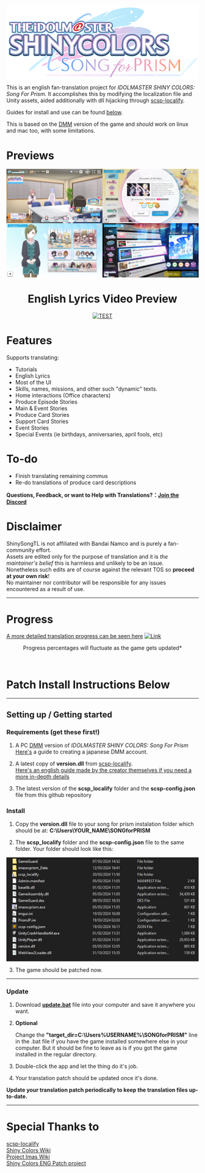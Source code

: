 <img align="center" src=/Images/logo.png>


This is an english fan-translation project for *IDOLMASTER SHINY COLORS: Song For Prism*.
It accomplishes this by modifying the localization file and Unity assets, aided additionally with dll hijacking through [scsp-localify].

Guides for install and use can be found [below](#setting-up--getting-started).

This is based on the [DMM] version of the game and *should* work on linux and mac too, with some limitations.  

# Previews

<img align="center" src=/Images/preview.png>

<div align="center">

# English Lyrics Video Preview
   
[![TEST](https://img.youtube.com/vi/ncYDIzfnt4Y/0.jpg)](https://www.youtube.com/watch?v=ncYDIzfnt4Y)
</div>

# Features
Supports translating:
- Tutorials
- English Lyrics
- Most of the UI
- Skills, names, missions, and other such "dynamic" texts.
- Home interactions (Office characters)
- Produce Episode Stories
- Main & Event Stories
- Produce Card Stories
- Support Card Stories
- Event Stories
- Special Events (ie birthdays, anniversaries, april fools, etc)


# To-do
- Finish translating remaining commus
- Re-do translations of produce card descriptions

<b>Questions, Feedback, or want to Help with Translations?：[Join the Discord](https://discord.gg/qjrK3hu9Vy)</b>


# Disclaimer
ShinySongTL is not affiliated with Bandai Namco and is purely a fan-community effort.  
Assets are edited only for the purpose of translation and it is *the maintainer's belief* this is harmless and unlikely to be an issue.  
Nonetheless such edits are of course against the relevant TOS so **proceed at your own risk**!  
No maintainer nor contributor will be responsible for any issues encountered as a result of use.

---

# Progress

[A more detailed translation progress can be seen here](https://docs.google.com/spreadsheets/d/1-9RUhuyvV8UxiJggC0Y_s_hqDpIk2k6ZXCI7Rc2SmIw/edit?usp=sharing)
[![Link](https://docs.google.com/spreadsheets/d/e/2PACX-1vRC0Ive8sQsOLnDSGu1LSX_w_1q3utZiMgbW77yCB5HMohw9BiwLIahrMPhp49gdZe51-R5U5AAkUwq/pubchart?oid=847311911&format=image)](https://docs.google.com/spreadsheets/d/1-9RUhuyvV8UxiJggC0Y_s_hqDpIk2k6ZXCI7Rc2SmIw/edit?usp=sharing)

<p align="center"> Progress percentages will fluctuate as the game gets updated* </p><br />

# Patch Install Instructions Below  

---

## Setting up / Getting started

### Requirements (get these first!)
1.   A PC [DMM] version of *IDOLMASTER SHINY COLORS: Song For Prism*<br />
     [Here's](https://japancodesupply.com/pages/how-to-create-a-japanese-dmm-com-account) a guide to creating a japanese DMM account.
     
2.   A latest copy of **version.dll** from [scsp-localify]. <br />
     [Here's an english guide made by the creator themselves if you need a more in-depth details](https://github.com/chinosk6/scsp-localify/blob/main/readme_EN.md)

3.   The latest version of the **scsp_localify** folder and the **scsp-config.json** file from this github repository

### Install
1. Copy the **version.dll** file to your song for prism instalation folder which should be at:
**C:\Users\YOUR_NAME\SONGforPRISM**

2. The **scsp_localify** folder and the **scsp-config.json** file to the same folder.
   Your folder should look like this:
<img align="center" src=/Images/example.png>


3. The game should be patched now.

---

### Update
1. Download [**update.bat**](Update.bat) file into your computer and save it anywhere you want.

2. **Optional** 

   Change the **"target_dir=C:\Users\%USERNAME%\SONGforPRISM"** line in the .bat file if you have the game installed somewhere else in your computer. But it should be fine to leave as is if you got the game installed in the regular directory.

4. Double-click the app and let the thing do it's job. 

5. Your translation patch should be updated once it's done.

**Update your translation patch periodically to keep the translation files up-to-date.**

---

# Special Thanks to
[scsp-localify]  <br />
[Shiny Colors Wiki]  <br />
[Project Imas Wiki]  <br />
[Shiny Colors ENG Patch project] <br />

[Project Imas Wiki]: https://project-imas.wiki/
[Shiny Colors Wiki]: https://shinycolors.wiki/
[scsp-localify]: https://github.com/chinosk6/scsp-localify/releases
[Shiny Colors ENG Patch project]: https://github.com/snowyivu/ShinyColors
[DMM]: https://dmg-shinycolors-song-for-prism.idolmaster-official.jp/

